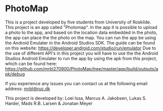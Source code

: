 # PhotoMap
This is a project developed by five students from University of Roskilde. 
This project is an app called "Photomap". 
In the app it is possible to upload a photo to the app, and based on the location data embedded in the photo, the app can place the the photo on the map. 
You can run the app be using the Android Emulater in the Android Studios SDK. The guide can be found on this website: https://developer.android.com/studio/run/emulator
Due to the use of different API's in this project you will have to use the the Android Studios Android Emulater to run the app by using the apk from this project, which can be found here: https://github.com/mrbl270900/PhotoMap/tree/master/app/build/outputs/apk/debug

If you experience any issues you can contact us at the following email address: mrbl@ruc.dk


This project is developed by:
Loei Issa, Marcus A. Jakobsen, Lukas S. Harder, Mads R.B. Larsen & Jonatan Meyer
